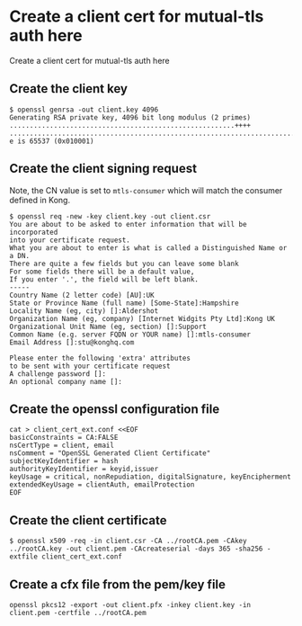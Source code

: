 # Create a client cert for mutual-tls auth here

Create a client cert for mutual-tls auth here

## Create the client key

```
$ openssl genrsa -out client.key 4096
Generating RSA private key, 4096 bit long modulus (2 primes)
........................................................++++
.........................................................................................++++
e is 65537 (0x010001)
```

## Create the client signing request

Note, the CN value is set to `mtls-consumer` which will match the consumer defined in Kong.

```
$ openssl req -new -key client.key -out client.csr
You are about to be asked to enter information that will be incorporated
into your certificate request.
What you are about to enter is what is called a Distinguished Name or a DN.
There are quite a few fields but you can leave some blank
For some fields there will be a default value,
If you enter '.', the field will be left blank.
-----
Country Name (2 letter code) [AU]:UK
State or Province Name (full name) [Some-State]:Hampshire
Locality Name (eg, city) []:Aldershot
Organization Name (eg, company) [Internet Widgits Pty Ltd]:Kong UK
Organizational Unit Name (eg, section) []:Support
Common Name (e.g. server FQDN or YOUR name) []:mtls-consumer
Email Address []:stu@konghq.com

Please enter the following 'extra' attributes
to be sent with your certificate request
A challenge password []:
An optional company name []:
```

## Create the openssl configuration file

```
cat > client_cert_ext.conf <<EOF
basicConstraints = CA:FALSE
nsCertType = client, email
nsComment = "OpenSSL Generated Client Certificate"
subjectKeyIdentifier = hash
authorityKeyIdentifier = keyid,issuer
keyUsage = critical, nonRepudiation, digitalSignature, keyEncipherment
extendedKeyUsage = clientAuth, emailProtection
EOF
```

## Create the client certificate

```
$ openssl x509 -req -in client.csr -CA ../rootCA.pem -CAkey ../rootCA.key -out client.pem -CAcreateserial -days 365 -sha256 -extfile client_cert_ext.conf
```

## Create a cfx file from the pem/key file

```
openssl pkcs12 -export -out client.pfx -inkey client.key -in client.pem -certfile ../rootCA.pem
```

